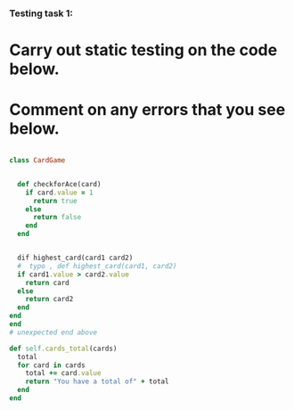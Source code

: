### Testing task 1:

# Carry out static testing on the code below.
# Comment on any errors that you see below.
```ruby

class CardGame


  def checkforAce(card)
    if card.value = 1
      return true
    else
      return false
    end
  end


  dif highest_card(card1 card2)
  #  typo , def highest_card(card1, card2)
  if card1.value > card2.value
    return card
  else
    return card2
  end
end
end
# unexpected end above

def self.cards_total(cards)
  total
  for card in cards
    total += card.value
    return "You have a total of" + total
  end
end
```
<!-- # end not ' ``` '-->
<!-- end of the class file above-->
